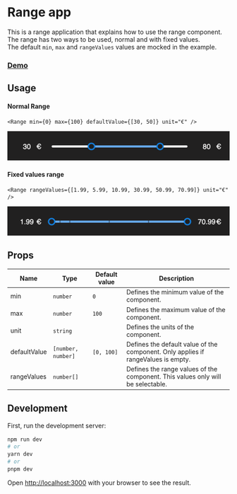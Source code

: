# Range app

This is a range application that explains how to use the range component.  
The range has two ways to be used, normal and with fixed values.  
The default `min`, `max` and `rangeValues` values are mocked in the example.

### [Demo](https://react-range-app.vercel.app/)

## Usage

#### Normal Range

```tsx
<Range min={0} max={100} defaultValue={[30, 50]} unit="€" />
```

![img_1.png](public/img_1.png)

#### Fixed values range

```tsx
<Range rangeValues={[1.99, 5.99, 10.99, 30.99, 50.99, 70.99]} unit="€" />
```

![img_2.png](public/img_2.png)

## Props

| Name         | Type               | Default value | Description                                                                       |
| ------------ | ------------------ | ------------- | --------------------------------------------------------------------------------- |
| min          | `number`           | `0`           | Defines the minimum value of the component.                                       |
| max          | `number`           | `100`         | Defines the maximum value of the component.                                       |
| unit         | `string`           |               | Defines the units of the component.                                               |
| defaultValue | `[number, number]` | `[0, 100]`    | Defines the default value of the component. Only applies if rangeValues is empty. |
| rangeValues  | `number[]`         |               | Defines the range values of the component. This values only will be selectable.   |

## Development

First, run the development server:

```bash
npm run dev
# or
yarn dev
# or
pnpm dev
```

Open [http://localhost:3000](http://localhost:3000) with your browser to see the result.
